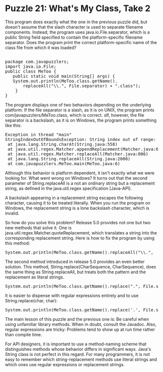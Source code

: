 # Puzzle 21: What's My Class, Take 2

This program does exactly what the one in the previous puzzle did, but doesn't assume that 
the slash character is used to separate filename components. Instead, the program uses java.io.File.separator, 
which is a public String field specified to contain the platform-specific filename separator. 
Does the program print the correct platform-specific name of the class file from which it was loaded?

<pre>

package com.javapuzzlers;
import java.io.File;
public class MeToo {
   public static void main(String[] args) {
   System.out.println(MeToo.class.getName().
       replaceAll("\\.", File.separator) + ".class");
    } 
}
</pre>

The program displays one of two behaviors depending on the underlying platform. 
If the file separator is a slash, as it is on UNIX, the program prints com/javapuzzlers/MeToo.class, which is correct. 
sIf, however, the file separator is a backslash, as it is on Windows, the program prints something like this:

<pre>
Exception in thread "main"
StringIndexOutOfBoundsException: String index out of range: 1
 at java.lang.String.charAt(String.java:558)
 at java.util.regex.Matcher.appendReplacement(Matcher.java:696)
 at java.util.regex.Matcher.replaceAll(Matcher.java:806)
 at java.lang.String.replaceAll(String.java:2000)
 at com.javapuzzlers.MeToo.main(MeToo.java:6)
</pre>


Although this behavior is platform dependent, it isn't exactly what we were looking for. 
What went wrong on Windows? It turns out that the second parameter of String.replaceAll is a not an ordinary string 
but a replacement string, as defined in the java.util.regex specification [Java-API].

A backslash appearing in a replacement string escapes the following character, causing it to be treated literally. 
When you run the program on Windows, the replacement string is a lone backslash character, which is invalid.

So how do you solve this problem? Release 5.0 provides not one but two new methods that solve it. 
One is java.util.regex.Matcher.quoteReplacement, which translates a string into the corresponding replacement string.
Here is how to fix the program by using this method:

<pre>
System.out.println(MeToo.class.getName().replaceAll("\\.",  Matcher.quoteReplacement(File.separator))+ ".class");
</pre>


The second method introduced in release 5.0 provides an even better solution. 
This method, String.replace(CharSequence, CharSequence), does the same thing as String.replaceAll, 
but treats both the pattern and the replacement as literal strings.

<pre>
System.out.println(MeToo.class.getName().replace(".", File.separator) + ".class");
</pre>

It is easier to dispense with regular expressions entirely and to use String.replace(char, char):

<pre>
System.out.println(MeToo.class.getName().replace('.', File.separatorChar) + ".class");
</pre>

The main lesson of this puzzle and the previous one is: Be careful when using unfamiliar library methods. 
When in doubt, consult the Javadoc. 
Also, regular expressions are tricky: Problems tend to show up at run time rather than compile time.

For API designers, it is important to use a method-naming scheme that distinguishes methods 
whose behavior differs in significant ways. Java's String class is not perfect in this regard. 
For many programmers, it is not easy to remember which string-replacement methods 
use literal strings and which ones use regular expressions or replacement strings.
